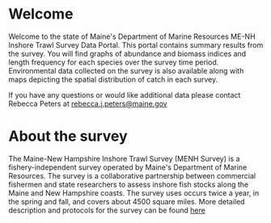 # Welcome

Welcome to the state of Maine's Department of Marine Resources ME-NH Inshore Trawl Survey Data Portal. This portal contains summary results from the survey. You will find graphs of abundance and biomass indices and length frequency for each species over the survey time period. Environmental data collected on the survey is also available along with maps depicting the spatial distribution of catch in each survey.

If you have any questions or would like additional data please contact Rebecca Peters at rebecca.j.peters@maine.gov

# About the survey

The Maine-New Hampshire Inshore Trawl Survey (MENH Survey) is a fishery-independent survey operated by Maine's Department of Marine Resources. The survey is a collaborative partnership between commercial fishermen and state researchers to assess inshore fish stocks along the Maine and New Hampshire coasts. The survey uses occurs twice a year, in the spring and fall, and covers about 4500 square miles. More detailed description and protocols for the survey can be found [here](https://www.maine.gov/dmr/science-research/projects/trawlsurvey/reports/documents/proceduresandprotocols.pdf)
